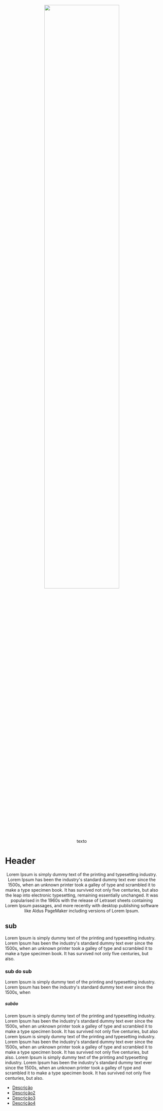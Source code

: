 <p align="center" width = "100%">
    <img width="70%" src="https://github.com/user-attachments/assets/03682be0-dc41-48d2-9c1c-3120f68072ee"/> </br>
    texto
</p>

# Header
<p align="center">Lorem Ipsum is simply dummy text of the printing and typesetting industry. Lorem Ipsum has been the industry's standard dummy text ever since the 1500s, when an unknown printer took a galley of type and scrambled it to make a type specimen book. It has survived not only five centuries, but also the leap into electronic typesetting, remaining essentially unchanged. It was popularised in the 1960s with the release of Letraset sheets containing Lorem Ipsum passages, and more recently with desktop publishing software like Aldus PageMaker including versions of Lorem Ipsum.</p>

## sub
<p>Lorem Ipsum is simply dummy text of the printing and typesetting industry. Lorem Ipsum has been the industry's standard dummy text ever since the 1500s, when an unknown printer took a galley of type and scrambled it to make a type specimen book. It has survived not only five centuries, but also.</p>

### sub do sub 
<p>Lorem Ipsum is simply dummy text of the printing and typesetting industry. Lorem Ipsum has been the industry's standard dummy text ever since the 1500s, when</p>

##### subão
<p>Lorem Ipsum is simply dummy text of the printing and typesetting industry. Lorem Ipsum has been the industry's standard dummy text ever since the 1500s, when an unknown printer took a galley of type and scrambled it to make a type specimen book. It has survived not only five centuries, but also
Lorem Ipsum is simply dummy text of the printing and typesetting industry. Lorem Ipsum has been the industry's standard dummy text ever since the 1500s, when an unknown printer took a galley of type and scrambled it to make a type specimen book. It has survived not only five centuries, but also.
Lorem Ipsum is simply dummy text of the printing and typesetting industry. Lorem Ipsum has been the industry's standard dummy text ever since the 1500s, when an unknown printer took a galley of type and scrambled it to make a type specimen book. It has survived not only five centuries, but also.</p>

<ul id="menu">
    <li><a href="#">Descrição</a></li>
    <li><a href="#">Descrição2</a></li>
    <li><a href="#">Descrição3</a></li>
    <li><a href="#">Descrição4</a></li>
</ul>
